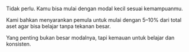 Tidak perlu. Kamu bisa mulai dengan modal kecil sesuai kemampuanmu.

Kami bahkan menyarankan pemula untuk mulai dengan 5–10% dari total aset agar bisa
belajar tanpa tekanan besar.

Yang penting bukan besar modalnya, tapi kemauan untuk belajar dan konsisten.
